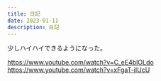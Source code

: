 ```yaml
---
title: 日記
date: 2023-01-11
description: 日記
---
```


少しハイハイできるようになった。

https://www.youtube.com/watch?v=C_eE4bIOLdo
https://www.youtube.com/watch?v=xFgaT-iIUcU
